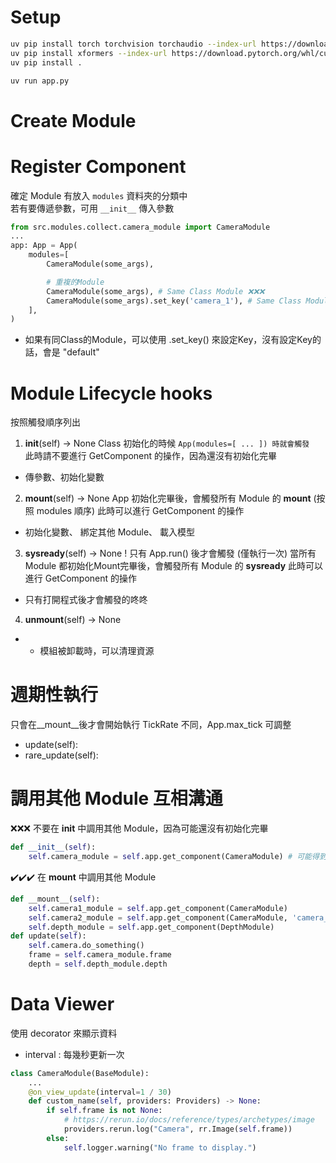 # Setup
```bash
uv pip install torch torchvision torchaudio --index-url https://download.pytorch.org/whl/cu124  
uv pip install xformers --index-url https://download.pytorch.org/whl/cu124
uv pip install .

uv run app.py
```
# Create Module


# Register Component
確定 Module 有放入 `modules` 資料夾的分類中  
若有要傳遞參數，可用 `__init__` 傳入參數  
```py
from src.modules.collect.camera_module import CameraModule
...
app: App = App(
    modules=[
        CameraModule(some_args),

        # 重複的Module
        CameraModule(some_args), # Same Class Module ❌❌❌
        CameraModule(some_args).set_key('camera_1'), # Same Class Module ✔️✔️✔️
    ],
)
```
- 如果有同Class的Module，可以使用 .set_key() 來設定Key，沒有設定Key的話，會是 "default"

# Module Lifecycle hooks
按照觸發順序列出
1. __init__(self) -> None
Class 初始化的時候 ``App(modules=[ ... ]) 時就會觸發``  
此時請不要進行 GetComponent 的操作，因為還沒有初始化完畢
- 傳參數、初始化變數

2. __mount__(self) -> None
App 初始化完畢後，會觸發所有 Module 的 __mount__ (按照 modules 順序)
此時可以進行 GetComponent 的操作
- 初始化變數、 綁定其他 Module、 載入模型

3. __sysready__(self) -> None
! 只有 App.run() 後才會觸發 (僅執行一次)
當所有 Module 都初始化Mount完畢後，會觸發所有 Module 的 __sysready__
此時可以進行 GetComponent 的操作
- 只有打開程式後才會觸發的咚咚

4. __unmount__(self) -> None
- - 模組被卸載時，可以清理資源

# 週期性執行
只會在__mount__後才會開始執行
TickRate 不同，App.max_tick 可調整
- update(self):
- rare_update(self):


# 調用其他 Module 互相溝通
❌❌❌ 不要在 __init__ 中調用其他 Module，因為可能還沒有初始化完畢
```py
def __init__(self):
    self.camera_module = self.app.get_component(CameraModule) # 可能得到 None

```
✔️✔️✔️ 在 __mount__ 中調用其他 Module
```py
def __mount__(self):
    self.camera1_module = self.app.get_component(CameraModule)
    self.camera2_module = self.app.get_component(CameraModule, 'camera_2') # 取得指定Key的CameraModule
    self.depth_module = self.app.get_component(DepthModule)
def update(self):
    self.camera.do_something()
    frame = self.camera_module.frame
    depth = self.depth_module.depth
```


# Data Viewer
使用 decorator 來顯示資料
- interval : 每幾秒更新一次

```py
class CameraModule(BaseModule):
    ...
    @on_view_update(interval=1 / 30)
    def custom_name(self, providers: Providers) -> None:
        if self.frame is not None:
            # https://rerun.io/docs/reference/types/archetypes/image
            providers.rerun.log("Camera", rr.Image(self.frame))
        else:
            self.logger.warning("No frame to display.")
```